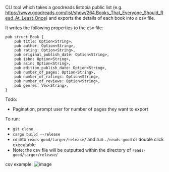CLI tool which takes a goodreads listopia public list (e.g. https://www.goodreads.com/list/show/264.Books_That_Everyone_Should_Read_At_Least_Once)
and exports the details of each book into a csv file.

It writes the following properties to the csv file:

```
pub struct Book {
    pub title: Option<String>,
    pub author: Option<String>,
    pub rating: Option<String>,
    pub original_publish_date: Option<String>,
    pub isbn: Option<String>,
    pub asin: Option<String>,
    pub edition_publish_date: Option<String>,
    pub number_of_pages: Option<String>,
    pub number_of_ratings: Option<String>,
    pub number_of_reviews: Option<String>,
    pub genres: Vec<String>,
}
```

Todo:
- Pagination, prompt user for number of pages they want to export

To run:
- `git clone`
- `cargo build --release`
- `cd` into `reads-good/targer/release/` and run `./reads-good` or double click executable
- Note: the csv file will be outputted within the directory of `reads-good/targer/release/`

csv example:
![image](https://github.com/user-attachments/assets/4115b2b5-200a-458f-91b5-20f313408233)
